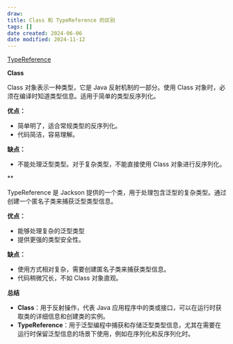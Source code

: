 ```yaml
---
draw:
title: Class 和 TypeReference 的区别
tags: []
date created: 2024-06-06
date modified: 2024-11-12
---
```


[TypeReference](TypeReference.md)

<!-- more -->

  

**Class**

  

Class 对象表示一种类型，它是 Java 反射机制的一部分。使用 Class 对象时，必须在编译时知道类型信息。适用于简单的类型反序列化。

  

**优点：**

  

- 简单明了，适合常规类型的反序列化。
- 代码简洁，容易理解。

  

**缺点：**

  

- 不能处理泛型类型。对于复杂类型，不能直接使用 Class 对象进行反序列化。



**

  

TypeReference 是 Jackson 提供的一个类，用于处理包含泛型的复杂类型。通过创建一个匿名子类来捕获泛型类型信息。

  

**优点：**

  

- 能够处理复杂的泛型类型
- 提供更强的类型安全性。

  

**缺点：**

  

- 使用方式相对复杂，需要创建匿名子类来捕获类型信息。
- 代码稍微冗长，不如 Class 对象直观。

**总结**

  

- **Class**：用于反射操作，代表 Java 应用程序中的类或接口，可以在运行时获取类的详细信息和创建类的实例。
- **TypeReference**：用于泛型编程中捕获和存储泛型类型信息，尤其在需要在运行时保留泛型信息的场景下使用，例如在序列化和反序列化时。

  
